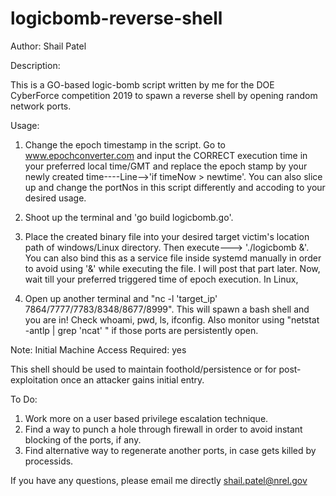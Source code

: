 # logicbomb-reverse-shell
Author: Shail Patel

Description:

This is a GO-based logic-bomb script written by me for the DOE CyberForce competition 2019 to spawn a reverse shell by opening random network ports.

Usage:

1. Change the epoch timestamp in the script. Go to www.epochconverter.com and input the CORRECT execution time in your preferred local time/GMT and replace the epoch stamp by your newly created time----Line-->'if timeNow > newtime'. You can also slice up and change the portNos in this script differently and accoding to your desired usage.
2. Shoot up the terminal and 'go build logicbomb.go'. 

3. Place the created binary file into your desired target victim's location path of windows/Linux directory. Then execute---> './logicbomb &'. You can also bind this as a service file inside systemd manually in order to avoid using '&' while executing the file. I will post that part later. Now, wait till your preferred triggered time of epoch execution.
In Linux,
4. Open up another terminal and "nc -l 'target_ip' 7864/7777/7783/8348/8677/8999". This will spawn a bash shell and you are in!
Check whoami, pwd, ls, ifconfig. Also monitor using "netstat -antlp | grep 'ncat' " if those ports are persistently open.


Note:
Initial Machine Access Required: yes

This shell should be used to maintain foothold/persistence or for post-exploitation once an attacker gains initial entry.

To Do:

1. Work more on a user based privilege escalation technique.
2. Find a way to punch a hole through firewall in order to avoid instant blocking of the ports, if any.
3. Find alternative way to regenerate another ports, in case gets killed by processids.

If you have any questions, please email me directly
shail.patel@nrel.gov

